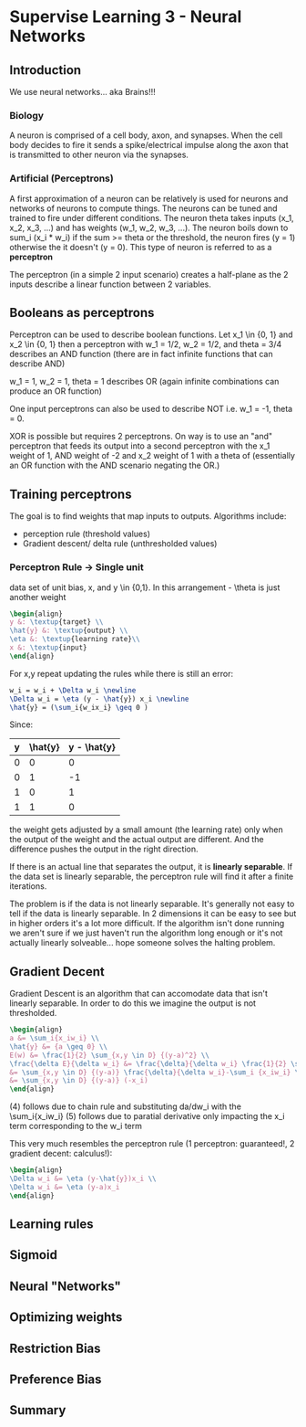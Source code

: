 # Supervise Learning 3 - Neural Networks

## Introduction
We use neural networks... aka Brains!!!

### Biology

A neuron is comprised of a cell body, axon, and synapses. When the cell body decides to fire it sends a spike/electrical impulse along the axon that is transmitted to other neuron via the synapses.

### Artificial (Perceptrons)

A first approximation of a neuron can be relatively is used for neurons and networks of neurons to compute things. The neurons can be tuned and trained to fire under different conditions. The neuron theta takes  inputs (x_1, x_2, x_3, ...) and has weights (w_1, w_2, w_3, ...). The neuron boils down to sum_i (x_i * w_i)  if the sum >= theta or the threshold, the neuron fires (y = 1) otherwise the it doesn't (y = 0). This type of neuron is referred to as a **perceptron**

The perceptron (in a simple 2 input scenario) creates a half-plane as the 2 inputs describe a linear function between 2 variables.


## Booleans as perceptrons

Perceptron can be used to describe boolean functions. Let x_1 \in {0, 1} and x_2 \in {0, 1} then a perceptron with w_1 = 1/2, w_2 = 1/2, and theta = 3/4 describes an AND function (there are in fact infinite functions that can describe AND)

w_1 = 1, w_2 = 1, theta = 1 describes OR (again infinite combinations can produce an OR function)

One input perceptrons can also be used to describe NOT i.e. w_1 = -1, theta = 0.

XOR is possible but requires 2 perceptrons. On way is to use an "and" perceptron that feeds its output into a second perceptron with the x_1 weight of 1, AND weight of -2 and x_2 weight of 1 with a theta of (essentially an OR function with the AND scenario negating the OR.)

## Training perceptrons

The goal is to find weights that map inputs to outputs. Algorithms include:
* perception rule (threshold values)
* Gradient descent/ delta rule (unthresholded values)

### Perceptron Rule -> Single unit

data set of unit bias, x, and y \in {0,1}. In this arrangement - \theta is just another weight

```tex
\begin{align}
y &: \textup{target} \\
\hat{y} &: \textup{output} \\
\eta &: \textup{learning rate}\\
x &: \textup{input}
\end{align}

```

For x,y repeat updating the rules while there is still an error:

```tex
w_i = w_i + \Delta w_i \newline
\Delta w_i = \eta (y - \hat{y}) x_i \newline
\hat{y} = (\sum_i{w_ix_i} \geq 0 )
```
Since:

| y     | \hat{y}   | y - \hat{y}   |
| ----- | --------- | ------------- |
| 0     | 0         | 0             |
| 0     | 1         | -1            |
| 1     | 0         | 1             |
| 1     | 1         | 0             |


the weight gets adjusted by a small amount (the learning rate) only when the output of the weight and the actual output are different. And the difference pushes the output in the right direction.

If there is an actual line that separates the output, it is **linearly separable**. If the data set is linearly separable, the perceptron rule will find it after a finite iterations.

The problem is if the data is not linearly separable. It's generally not easy to tell if the data is linearly separable. In 2 dimensions it can be easy to see but in higher orders it's a lot more difficult. If the algorithm isn't done running we aren't sure if we just haven't run the algorithm long enough or it's not actually linearly solveable... hope someone solves the halting problem.

## Gradient Decent

Gradient Descent is an algorithm that can accomodate data that isn't linearly separable. In order to do this we imagine the output is not thresholded.

```tex
\begin{align}
a &= \sum_i{x_iw_i} \\
\hat{y} &= {a \geq 0} \\
E(w) &= \frac{1}{2} \sum_{x,y \in D} {(y-a)^2} \\
\frac{\delta E}{\delta w_i} &= \frac{\delta}{\delta w_i} \frac{1}{2} \sum_{x,y \in D} {(y-a)^2} \\
&= \sum_{x,y \in D} {(y-a)} \frac{\delta}{\delta w_i}-\sum_i {x_iw_i} \\
&= \sum_{x,y \in D} {(y-a)} (-x_i)
\end{align}
```

(4) follows due to chain rule and substituting da/dw_i with the \sum_i{x_iw_i}
(5) follows due to paratial derivative only impacting the x_i term corresponding to the w_i term

This very much resembles the perceptron rule (1 perceptron: guaranteed!, 2 gradient decent: calculus!): 

```tex
\begin{align}
\Delta w_i &= \eta (y-\hat{y})x_i \\
\Delta w_i &= \eta (y-a)x_i
\end{align}
```


## Learning rules


## Sigmoid


## Neural "Networks"


## Optimizing weights


## Restriction Bias


## Preference Bias


## Summary

